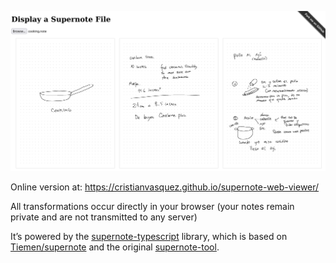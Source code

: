 ![img.png](img.png)

Online version at: https://cristianvasquez.github.io/supernote-web-viewer/

All transformations occur directly in your browser (your notes remain private and are not transmitted to any server)

It’s powered by the [supernote-typescript](https://github.com/philips/supernote-typescript/tree/main) library, which is
based on [Tiemen/supernote](https://gitlab.com/Tiemen/supernote) and the
original [supernote-tool](https://github.com/jya-dev/supernote-tool).

